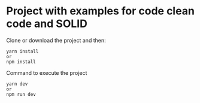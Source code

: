 # Project with examples for code clean code and SOLID

Clone or download the project and then:

```
yarn install
or
npm install
```

Command to execute the project

```
yarn dev
or
npm run dev
```
